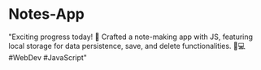# Notes-App
 "Exciting progress today! 🚀 Crafted a note-making app with JS, featuring local storage for data persistence, save, and delete functionalities. 📝💻 #WebDev #JavaScript"
